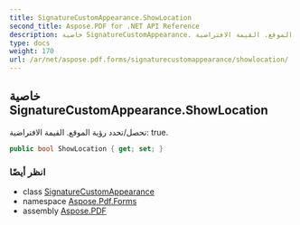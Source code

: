 ```yaml
---
title: SignatureCustomAppearance.ShowLocation
second_title: Aspose.PDF for .NET API Reference
description: خاصية SignatureCustomAppearance. تحصل/تحدد رؤية الموقع. القيمة الافتراضية true
type: docs
weight: 170
url: /ar/net/aspose.pdf.forms/signaturecustomappearance/showlocation/
---
```

## خاصية SignatureCustomAppearance.ShowLocation

تحصل/تحدد رؤية الموقع. القيمة الافتراضية: true.

```csharp
public bool ShowLocation { get; set; }
```

### انظر أيضًا

* class [SignatureCustomAppearance](../)
* namespace [Aspose.Pdf.Forms](../../../aspose.pdf.forms/)
* assembly [Aspose.PDF](../../../)